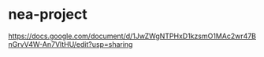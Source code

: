 # nea-project
https://docs.google.com/document/d/1JwZWgNTPHxD1kzsmO1MAc2wr47BnGrvV4W-An7VltHU/edit?usp=sharing
